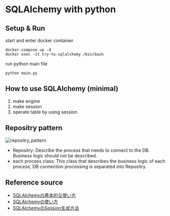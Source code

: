 # SQLAlchemy with python
## Setup & Run
start and enter docker container
```
docker-compose up -d
docker exec -it try-to-sqlalchemy /bin/bash
```
run python main file
```
python main.py
```

## How to use SQLAlchemy (minimal)
1. make engine
2. make session
3. operate table by using session

## Repositry pattern
![repositry_pattern](https://user-images.githubusercontent.com/99404423/186602292-6259662b-456d-4ee1-b9ea-dc56d9ca3090.png)
* Repositry: Describe the process that needs to connect to the DB. Business logic should not be described.
* each process class: This class that describes the business logic of each process; DB connection processing is separated into Repositry.

## Reference source
* [SQLAlchemyの基本的な使い方](https://qiita.com/arkuchy/items/75799665acd09520bed2)
* [SQLAlchemyの使い方](https://www.wakuwakubank.com/posts/277-python-sqlalchemy/)
* [SQLAlchemyのSession生成方法](https://qiita.com/tosizo/items/86d3c60a4bb70eb1656e)
